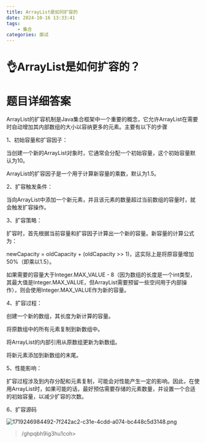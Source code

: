 ```yaml
---
title: ArrayList是如何扩容的
date: 2024-10-16 13:33:41
tags:
	- 集合
categories: 面试
---
```

# 👌ArrayList是如何扩容的？

# 题目详细答案
ArrayList的扩容机制是Java集合框架中一个重要的概念，它允许ArrayList在需要时自动增加其内部数组的大小以容纳更多的元素。主要有以下的步骤

1、初始容量和扩容因子：

当创建一个新的ArrayList对象时，它通常会分配一个初始容量，这个初始容量默认为10。

ArrayList的扩容因子是一个用于计算新容量的乘数，默认为1.5。

2、扩容触发条件：

当向ArrayList中添加一个新元素，并且该元素的数量超过当前数组的容量时，就会触发扩容操作。

3、扩容策略：

扩容时，首先根据当前容量和扩容因子计算出一个新的容量。新容量的计算公式为：

newCapacity = oldCapacity + (oldCapacity >> 1)，这实际上是将原容量增加50%（即乘以1.5）。

如果需要的容量大于Integer.MAX_VALUE - 8（因为数组的长度是一个int类型，其最大值是Integer.MAX_VALUE，但ArrayList需要预留一些空间用于内部操作），则会使用Integer.MAX_VALUE作为新的容量。

4、扩容过程：

创建一个新的数组，其长度为新计算的容量。

将原数组中的所有元素复制到新数组中。

将ArrayList的内部引用从原数组更新为新数组。

将新元素添加到新数组的末尾。

5、性能影响：

扩容过程涉及到内存分配和元素复制，可能会对性能产生一定的影响。因此，在使用ArrayList时，如果可能的话，最好预估需要存储的元素数量，并设置一个合适的初始容量，以减少扩容的次数。

6、扩容源码

![1719246984492-7f242ac2-c31e-4cdd-a074-bc448c5d3148.png](./img/a6dlsBfyxSbkioxG/1719246984492-7f242ac2-c31e-4cdd-a074-bc448c5d3148-182828.png)



> /ghpqbh9ig3hu1coh>